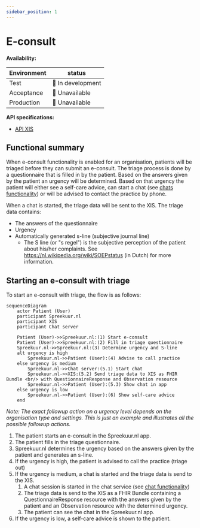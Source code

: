 ```yaml
---
sidebar_position: 1
---
```

# E-consult
**Availability:**

| Environment | status            |
|-------------|-------------------|
| Test        | 🚧 In development |
| Acceptance  | 🛑 Unavailable    |
| Production  | 🛑 Unavailable    |

**API specifications:**
* [API XIS](/openapi/econsult-triage-xis)

## Functional summary
When e-consult functionality is enabled for an organisation, patients will be triaged before they can submit 
an e-consult. The triage process is done by a questionnaire that is filled in by the patient. Based on the answers given by the
patient an urgency will be determined. Based on that urgency the patient will either see a self-care advice, can start a chat (see [chats functionality](/features/chat/chats)) 
or will be advised to contact the practice by phone.

When a chat is started, the triage data will be sent to the XIS. The triage data contains:
- The answers of the questionnaire
- Urgency
- Automatically generated s-line (subjective journal line)
  - The S line (or "s regel") is the subjective perception of the patient about his/her complaints. 
    See https://nl.wikipedia.org/wiki/SOEPstatus (in Dutch) for more information.

## Starting an e-consult with triage
To start an e-consult with triage, the flow is as follows:
```mermaid
sequenceDiagram
    actor Patient (User)
    participant Spreekuur.nl
    participant XIS
    participant Chat server
    
    Patient (User)->>Spreekuur.nl:(1) Start e-consult
    Patient (User)->>Spreekuur.nl:(2) Fill in triage questionnaire
    Spreekuur.nl->>Spreekuur.nl:(3) Determine urgency and S-line
    alt urgency is high
        Spreekuur.nl->>Patient (User):(4) Advise to call practice
    else urgency is medium
        Spreekuur.nl->>Chat server:(5.1) Start chat
        Spreekuur.nl->>XIS:(5.2) Send triage data to XIS as FHIR Bundle <br/> with QuestionnaireResponse and Observation resource
        Spreekuur.nl->>Patient (User):(5.3) Show chat in app
    else urgency is low
        Spreekuur.nl->>Patient (User):(6) Show self-care advice
    end
```
_Note: The exact followup action on a urgency level depends on the organisation type and settings. This is just an example
and illustrates all the possible followup actions._

1. The patient starts an e-consult in the Spreekuur.nl app.
2. The patient fills in the triage questionnaire.
3. Spreekuur.nl determines the urgency based on the answers given by the patient and generates an s-line.
4. If the urgency is high, the patient is advised to call the practice (triage out)
5. If the urgency is medium, a chat is started and the triage data is send to the XIS.
    1. A chat session is started in the chat service (see [chat functionality](/features/chat/chats))
    2. The triage data is send to the XIS as a FHIR Bundle containing a QuestionnaireResponse resource with the answers given by the patient and an Observation resource with the determined urgency.
    3. The patient can see the chat in the Spreekuur.nl app.
6. If the urgency is low, a self-care advice is shown to the patient.